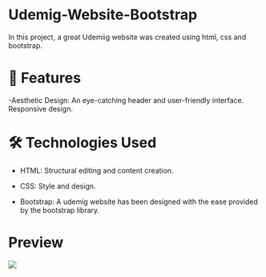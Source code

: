 # Udemig-Website-Bootstrap
In this project, a great Udemiig website was created using html, css and bootstrap.

# 🎨 Features
-Aesthetic Design: An eye-catching header and user-friendly interface. 
Responsive design.

# 🛠️ Technologies Used
- HTML: Structural editing and content creation.

- CSS: Style and design.

- Bootstrap: A udemig website has been designed with the ease provided by the bootstrap library.

# Preview
![](UdemigWebSite-BS-Gif.gif)
